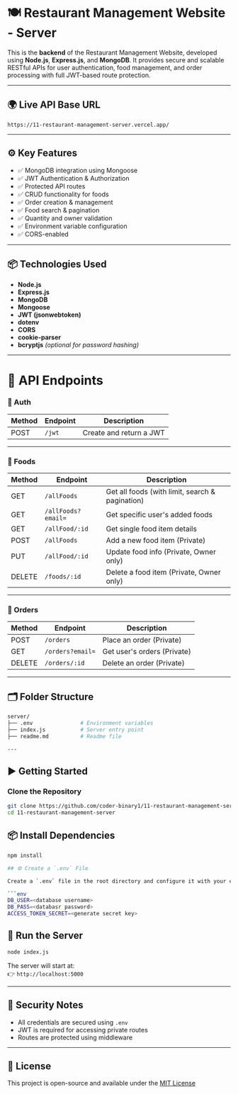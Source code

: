 # 🍽️ Restaurant Management Website - Server

This is the **backend** of the Restaurant Management Website, developed using **Node.js**, **Express.js**, and **MongoDB**. It provides secure and scalable RESTful APIs for user authentication, food management, and order processing with full JWT-based route protection.

---

## 🌍 Live API Base URL

`https://11-restaurant-management-server.vercel.app/`

---

## ⚙️ Key Features

- ✅ MongoDB integration using Mongoose
- ✅ JWT Authentication & Authorization
- ✅ Protected API routes
- ✅ CRUD functionality for foods
- ✅ Order creation & management
- ✅ Food search & pagination
- ✅ Quantity and owner validation
- ✅ Environment variable configuration
- ✅ CORS-enabled

---

## 📦 Technologies Used

- **Node.js**
- **Express.js**
- **MongoDB**
- **Mongoose**
- **JWT (jsonwebtoken)**
- **dotenv**
- **CORS**
- **cookie-parser**
- **bcryptjs** _(optional for password hashing)_

---

# 🧩 API Endpoints

### 🔑 Auth

| Method | Endpoint | Description             |
| ------ | -------- | ----------------------- |
| POST   | `/jwt`   | Create and return a JWT |

---

### 🍲 Foods

| Method | Endpoint           | Description                                     |
| ------ | ------------------ | ----------------------------------------------- |
| GET    | `/allFoods`        | Get all foods (with limit, search & pagination) |
| GET    | `/allFoods?email=` | Get specific user's added foods                 |
| GET    | `/allFood/:id`     | Get single food item details                    |
| POST   | `/allFoods`        | Add a new food item (Private)                   |
| PUT    | `/allFood/:id`     | Update food info (Private, Owner only)          |
| DELETE | `/foods/:id`       | Delete a food item (Private, Owner only)        |

---

### 🛒 Orders

| Method | Endpoint         | Description                 |
| ------ | ---------------- | --------------------------- |
| POST   | `/orders`        | Place an order (Private)    |
| GET    | `/orders?email=` | Get user's orders (Private) |
| DELETE | `/orders/:id`    | Delete an order (Private)   |

---

## 🗂 Folder Structure

```bash
server/
├── .env               # Environment variables
├── index.js           # Server entry point
├── readme.md          # Readme file

---
```

## ▶️ Getting Started

### Clone the Repository

```bash
git clone https://github.com/coder-binary1/11-restaurant-management-server
cd 11-restaurant-management-server

```

## 📦 Install Dependencies

````bash
npm install

## ⚙️ Create a `.env` File

Create a `.env` file in the root directory and configure it with your environment variables. Example:

```env
DB_USER=<database username>
DB_PASS=<databasr password>
ACCESS_TOKEN_SECRET=<generate secret key>
````

## 🚀 Run the Server

```bash
node index.js
```

The server will start at:  
👉 `http://localhost:5000`

---

## 🔐 Security Notes

- All credentials are secured using `.env`
- JWT is required for accessing private routes
- Routes are protected using middleware

---

## 🧾 License

This project is open-source and available under the [MIT License](https://opensource.org/licenses/MIT)

